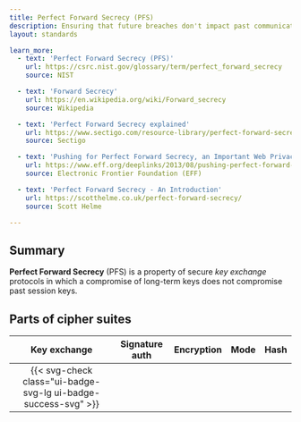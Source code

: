 ```yaml
---
title: Perfect Forward Secrecy (PFS)
description: Ensuring that future breaches don't impact past communications.
layout: standards

learn_more:
  - text: 'Perfect Forward Secrecy (PFS)'
    url: https://csrc.nist.gov/glossary/term/perfect_forward_secrecy
    source: NIST

  - text: 'Forward Secrecy'
    url: https://en.wikipedia.org/wiki/Forward_secrecy
    source: Wikipedia

  - text: 'Perfect Forward Secrecy explained'
    url: https://www.sectigo.com/resource-library/perfect-forward-secrecy
    source: Sectigo

  - text: 'Pushing for Perfect Forward Secrecy, an Important Web Privacy Protection'
    url: https://www.eff.org/deeplinks/2013/08/pushing-perfect-forward-secrecy-important-web-privacy-protection
    source: Electronic Frontier Foundation (EFF)

  - text: 'Perfect Forward Secrecy - An Introduction'
    url: https://scotthelme.co.uk/perfect-forward-secrecy/
    source: Scott Helme

---
```


## Summary

**Perfect Forward Secrecy** (PFS) is a property of secure _key exchange_ protocols in which a compromise of long-term keys does not compromise past session keys.

## Parts of cipher suites

|                          Key exchange                          | Signature auth | Encryption | Mode | Hash |
|:--------------------------------------------------------------:|:--------------:|:----------:|:----:|:----:|
| {{< svg-check class="ui-badge-svg-lg ui-badge-success-svg" >}} |                |            |      |      |
